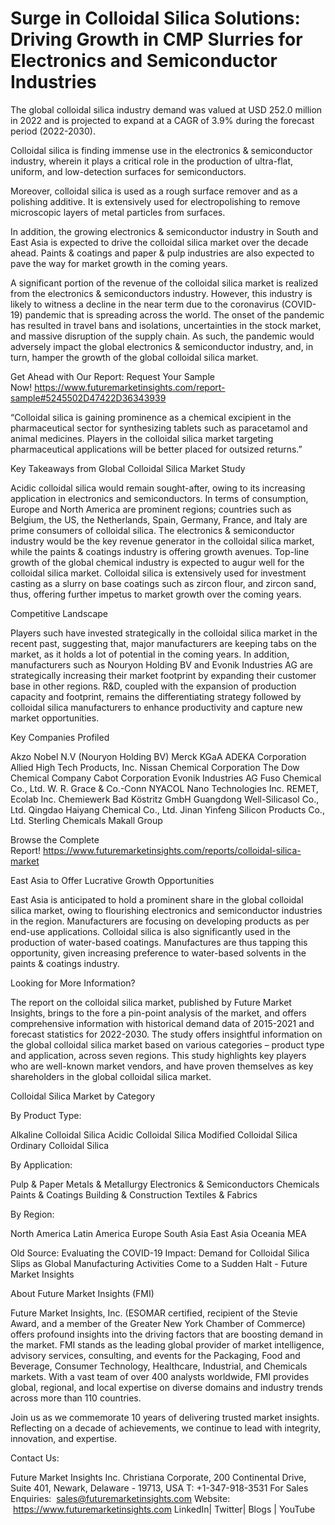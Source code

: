 # Surge in Colloidal Silica Solutions: Driving Growth in CMP Slurries for Electronics and Semiconductor Industries

The global colloidal silica industry demand was valued at USD 252.0 million in 2022 and is projected to expand at a CAGR of 3.9% during the forecast period (2022-2030).

Colloidal silica is finding immense use in the electronics & semiconductor industry, wherein it plays a critical role in the production of ultra-flat, uniform, and low-detection surfaces for semiconductors.

Moreover, colloidal silica is used as a rough surface remover and as a polishing additive. It is extensively used for electropolishing to remove microscopic layers of metal particles from surfaces.

In addition, the growing electronics & semiconductor industry in South and East Asia is expected to drive the colloidal silica market over the decade ahead. Paints & coatings and paper & pulp industries are also expected to pave the way for market growth in the coming years.

A significant portion of the revenue of the colloidal silica market is realized from the electronics & semiconductors industry. However, this industry is likely to witness a decline in the near term due to the coronavirus (COVID-19) pandemic that is spreading across the world. The onset of the pandemic has resulted in travel bans and isolations, uncertainties in the stock market, and massive disruption of the supply chain. As such, the pandemic would adversely impact the global electronics & semiconductor industry, and, in turn, hamper the growth of the global colloidal silica market.

Get Ahead with Our Report: Request Your Sample Now! https://www.futuremarketinsights.com/report-sample#5245502D47422D36343939

“Colloidal silica is gaining prominence as a chemical excipient in the pharmaceutical sector for synthesizing tablets such as paracetamol and animal medicines. Players in the colloidal silica market targeting pharmaceutical applications will be better placed for outsized returns.”

Key Takeaways from Global Colloidal Silica Market Study

Acidic colloidal silica would remain sought-after, owing to its increasing application in electronics and semiconductors.
In terms of consumption, Europe and North America are prominent regions; countries such as Belgium, the US, the Netherlands, Spain, Germany, France, and Italy are prime consumers of colloidal silica.
The electronics & semiconductor industry would be the key revenue generator in the colloidal silica market, while the paints & coatings industry is offering growth avenues.
Top-line growth of the global chemical industry is expected to augur well for the colloidal silica market.
Colloidal silica is extensively used for investment casting as a slurry on base coatings such as zircon flour, and zircon sand, thus, offering further impetus to market growth over the coming years.

Competitive Landscape

Players such have invested strategically in the colloidal silica market in the recent past, suggesting that, major manufacturers are keeping tabs on the market, as it holds a lot of potential in the coming years. In addition, manufacturers such as Nouryon Holding BV and Evonik Industries AG are strategically increasing their market footprint by expanding their customer base in other regions. R&D, coupled with the expansion of production capacity and footprint, remains the differentiating strategy followed by colloidal silica manufacturers to enhance productivity and capture new market opportunities.

Key Companies Profiled

Akzo Nobel N.V (Nouryon Holding BV)
Merck KGaA
ADEKA Corporation
Allied High Tech Products, Inc.
Nissan Chemical Corporation
The Dow Chemical Company
Cabot Corporation
Evonik Industries AG
Fuso Chemical Co., Ltd.
W. R. Grace & Co.-Conn
NYACOL Nano Technologies Inc.
REMET, Ecolab Inc.
Chemiewerk Bad Köstritz GmbH
Guangdong Well-Silicasol Co., Ltd.
Qingdao Haiyang Chemical Co., Ltd.
Jinan Yinfeng Silicon Products Co., Ltd.
Sterling Chemicals
Makall Group

Browse the Complete Report! https://www.futuremarketinsights.com/reports/colloidal-silica-market

East Asia to Offer Lucrative Growth Opportunities

East Asia is anticipated to hold a prominent share in the global colloidal silica market, owing to flourishing electronics and semiconductor industries in the region. Manufacturers are focusing on developing products as per end-use applications. Colloidal silica is also significantly used in the production of water-based coatings. Manufactures are thus tapping this opportunity, given increasing preference to water-based solvents in the paints & coatings industry.

Looking for More Information?

The report on the colloidal silica market, published by Future Market Insights, brings to the fore a pin-point analysis of the market, and offers comprehensive information with historical demand data of 2015-2021 and forecast statistics for 2022-2030. The study offers insightful information on the global colloidal silica market based on various categories – product type and application, across seven regions. This study highlights key players who are well-known market vendors, and have proven themselves as key shareholders in the global colloidal silica market.

Colloidal Silica Market by Category

By Product Type:

Alkaline Colloidal Silica
Acidic Colloidal Silica
Modified Colloidal Silica
Ordinary Colloidal Silica

By Application:

Pulp & Paper
Metals & Metallurgy
Electronics & Semiconductors
Chemicals
Paints & Coatings
Building & Construction
Textiles & Fabrics

By Region:

North America
Latin America
Europe
South Asia
East Asia
Oceania
MEA

Old Source: Evaluating the COVID-19 Impact: Demand for Colloidal Silica Slips as Global Manufacturing Activities Come to a Sudden Halt - Future Market Insights

About Future Market Insights (FMI)

Future Market Insights, Inc. (ESOMAR certified, recipient of the Stevie Award, and a member of the Greater New York Chamber of Commerce) offers profound insights into the driving factors that are boosting demand in the market. FMI stands as the leading global provider of market intelligence, advisory services, consulting, and events for the Packaging, Food and Beverage, Consumer Technology, Healthcare, Industrial, and Chemicals markets. With a vast team of over 400 analysts worldwide, FMI provides global, regional, and local expertise on diverse domains and industry trends across more than 110 countries.

Join us as we commemorate 10 years of delivering trusted market insights. Reflecting on a decade of achievements, we continue to lead with integrity, innovation, and expertise.

Contact Us:        

Future Market Insights Inc.
Christiana Corporate, 200 Continental Drive,
Suite 401, Newark, Delaware - 19713, USA
T: +1-347-918-3531
For Sales Enquiries:  sales@futuremarketinsights.com
Website:  https://www.futuremarketinsights.com
LinkedIn| Twitter| Blogs | YouTube
